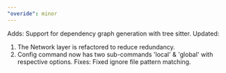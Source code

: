 ```yaml
---
"overide": minor
---
```


Adds: Support for dependency graph generation with tree sitter.
Updated: 
1. The Network layer is refactored to reduce redundancy.
2. Config command now has two sub-commands 'local' & 'global' with respective options.
Fixes: Fixed ignore file pattern matching.
